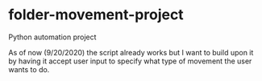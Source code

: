 # folder-movement-project
Python automation project

As of now (9/20/2020) the script already works but I want to build upon it by having it accept user input to specify what type of movement the user wants to do.
